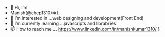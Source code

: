 - 👋 Hi, I’m
- Manish(@chep1310)=>{
- 👀 I’m interested in ...web designing and development(Front End)
- 🌱 I’m currently learning ...javascripts and librabries
- 📫 How to reach me ... https://www.linkedin.com/in/manishkumar1310/
}

